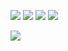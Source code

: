 <img src="https://img.shields.io/badge/HTML-E34F26?style=flat-square&logo=HTML5&logoColor=white"/> <img src="https://img.shields.io/badge/CSS-1572B6?style=flat-square&logo=CSS3&logoColor=white"/> <img src="https://img.shields.io/badge/JavaScript-F7DF1E?style=flat-square&logo=JavaScript&logoColor=white"/> <img src="https://img.shields.io/badge/MySQL-4479A1?style=flat-square&logo=MySQL&logoColor=white"/>

[![](https://github-readme-stats.vercel.app/api?username=seona-jung&count_private=true&show_icons=true&theme=dracula&hide=contribs,prs)](https://github.com/seona-jung/github-readme-stats)

